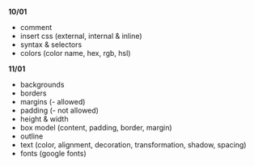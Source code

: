 **10/01**
- comment
- insert css (external, internal & inline)
- syntax & selectors
- colors (color name, hex, rgb, hsl)

**11/01**
- backgrounds
- borders
- margins (- allowed)
- padding (- not allowed)
- height & width
- box model (content, padding, border, margin)
- outline
- text (color, alignment, decoration, transformation, shadow, spacing)
- fonts (google fonts)
